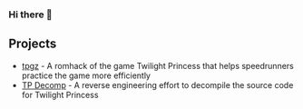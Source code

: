 ### Hi there 👋

## Projects

- [tpgz](https://github.com/zsrtp/tpgz) - A romhack of the game Twilight Princess that helps speedrunners practice the game more efficiently
- [TP Decomp](https://github.com/zeldaret/tp) - A reverse engineering effort to decompile the source code for Twilight Princess
